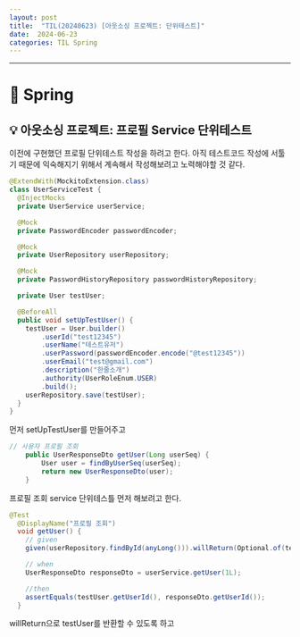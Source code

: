 ```yaml
---
layout: post
title:  "TIL(20240623) [아웃소싱 프로젝트: 단위테스트]"
date:  2024-06-23
categories: TIL Spring
---
```


---------------------------------------------------------------------

# 📌 Spring

## 💡 아웃소싱 프로젝트: 프로필 Service 단위테스트

이전에 구현했던 프로필 단위테스트 작성을 하려고 한다.
아직 테스트코드 작성에 서툴기 때문에 익숙해지기 위해서 계속해서
작성해보려고 노력해야할 것 같다.

```java
@ExtendWith(MockitoExtension.class)
class UserServiceTest {
  @InjectMocks
  private UserService userService;

  @Mock
  private PasswordEncoder passwordEncoder;

  @Mock
  private UserRepository userRepository;

  @Mock
  private PasswordHistoryRepository passwordHistoryRepository;

  private User testUser;

  @BeforeAll
  public void setUpTestUser() {
    testUser = User.builder()
        .userId("test12345")
        .userName("테스트유저")
        .userPassword(passwordEncoder.encode("@test12345"))
        .userEmail("test@gmail.com")
        .description("한줄소개")
        .authority(UserRoleEnum.USER)
        .build();
    userRepository.save(testUser);
  }
}
```

먼저 setUpTestUser를 만들어주고

```java
// 사용자 프로필 조회
    public UserResponseDto getUser(Long userSeq) {
        User user = findByUserSeq(userSeq);
        return new UserResponseDto(user);
    }
```

프로필 조회 service 단위테스틀 먼저 해보려고 한다.

```java
@Test
  @DisplayName("프로필 조회")
  void getUser() {
    // given
    given(userRepository.findById(anyLong())).willReturn(Optional.of(testUser));

    // when
    UserResponseDto responseDto = userService.getUser(1L);

    //then
    assertEquals(testUser.getUserId(), responseDto.getUserId());
  }
```

willReturn으로 testUser를 반환할 수 있도록 하고


